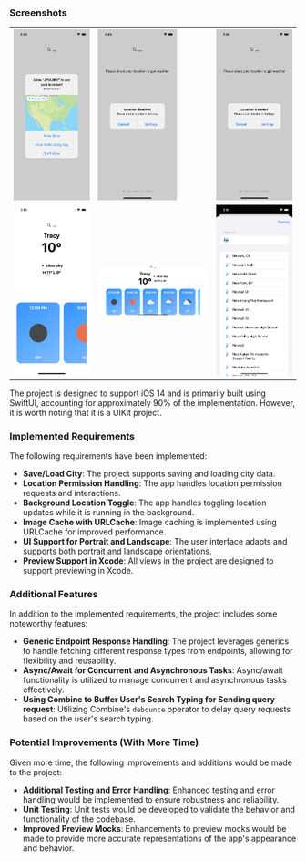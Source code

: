 ### Screenshots

|  |  |  |
| - | - | - |
| <img src="Screenshots/SCR_01.png" height="300"> |  <img src="Screenshots/SCR_02.png" height="300">|  <img src="Screenshots/SCR_03.png" height="300">  |
| <img src="Screenshots/SCR_04.png" height="300"> | <img src="Screenshots/SCR_05.png" width="200"> |  <img src="Screenshots/SCR_06.png" height="300">  |


The project is designed to support iOS 14 and is primarily built using SwiftUI, accounting for approximately 90% of the implementation. However, it is worth noting that it is a UIKit project.

### Implemented Requirements

The following requirements have been implemented:

- **Save/Load City**: The project supports saving and loading city data.
- **Location Permission Handling**: The app handles location permission requests and interactions.
- **Background Location Toggle**: The app handles toggling location updates while it is running in the background.
- **Image Cache with URLCache**: Image caching is implemented using URLCache for improved performance.
- **UI Support for Portrait and Landscape**: The user interface adapts and supports both portrait and landscape orientations.
- **Preview Support in Xcode**: All views in the project are designed to support previewing in Xcode.

### Additional Features

In addition to the implemented requirements, the project includes some noteworthy features:

- **Generic Endpoint Response Handling**: The project leverages generics to handle fetching different response types from endpoints, allowing for flexibility and reusability.
- **Async/Await for Concurrent and Asynchronous Tasks**: Async/await functionality is utilized to manage concurrent and asynchronous tasks effectively.
- **Using Combine to Buffer User's Search Typing for Sending  query request**: Utilizing Combine's `debounce` operator to delay query requests based on the user's search typing.


### Potential Improvements (With More Time)

Given more time, the following improvements and additions would be made to the project:

- **Additional Testing and Error Handling**: Enhanced testing and error handling would be implemented to ensure robustness and reliability.
- **Unit Testing**: Unit tests would be developed to validate the behavior and functionality of the codebase.
- **Improved Preview Mocks**: Enhancements to preview mocks would be made to provide more accurate representations of the app's appearance and behavior.



